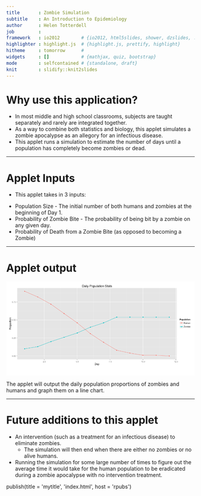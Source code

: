 ```yaml
---
title       : Zombie Simulation
subtitle    : An Introduction to Epidemiology
author      : Helen Totterdell
job         : 
framework   : io2012        # {io2012, html5slides, shower, dzslides, ...}
highlighter : highlight.js  # {highlight.js, prettify, highlight}
hitheme     : tomorrow      # 
widgets     : []            # {mathjax, quiz, bootstrap}
mode        : selfcontained # {standalone, draft}
knit        : slidify::knit2slides
---
```

# Why use this application?
- In most middle and high school classrooms, subjects are taught separately
and rarely are integrated together.
- As a way to combine both statistics and biology, this applet simulates a
zombie apocalypse as an allegory for an infectious disease.
- This applet runs a simulation to estimate the number of days until a
population has completely become zombies or dead.

---
# Applet Inputs
-  This applet takes in 3 inputs:
  * Population Size - The initial number of both humans and zombies at the
  beginning of Day 1.
  * Probability of Zombie Bite - The probability of being bit by a zombie on
  any given day.
  * Probability of Death from a Zombie Bite (as opposed to becoming a Zombie)

---
# Applet output

<img src="Plot.PNG" alt="Population Statistics" align="center">

The applet will output the daily population proportions of zombies and humans
and graph them on a line chart.

---
# Future additions to this applet

- An intervention (such as a treatment for an infectious disease) to eliminate zombies.
  * The simulation will then end when there are either no zombies or no alive humans.
- Running the simulation for some large number of times to figure out the average time it would take for the human population to be eradicated during a zombie apocalypse with no intervention treatment.


publish(title = 'mytitle', 'index.html', host = 'rpubs')
